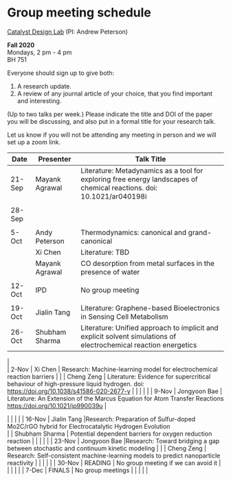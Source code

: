 # Group meeting schedule #
[Catalyst Design Lab](http://brown.edu/go/catalyst) (PI: Andrew Peterson)

**Fall 2020**  
Mondays, 2 pm - 4 pm  
BH 751

Everyone should sign up to give both:

1. A research update.
2. A review of any journal article of your choice, that you find important and interesting.

(Up to two talks per week.) Please indicate the title and DOI of the paper you will be discussing, and also put in a formal title for your research talk.

Let us know if you will not be attending any meeting in person and we will set up a zoom link.


|   Date     |   Presenter   |   Talk Title                                              |
| ---------- | ------------- | --------------------------------------------------------- |
| 21-Sep     | Mayank Agrawal| Literature: Metadynamics as a tool for exploring free energy landscapes of chemical reactions. doi:  10.1021/ar040198i |
|            |               |                                                           |
| 28-Sep     |               |                                                           |
|            |               |                                                           |
| 5-Oct      | Andy Peterson | Thermodynamics: canonical and grand-canonical             |
|            | Xi Chen       | Literature: TBD                                           |
|            | Mayank Agrawal| CO desorption from metal surfaces in the presence of water|
|            |               |                                                           |
| 12-Oct     |  IPD          | No group meeting                                          |
|            |               |                                                           |
| 19-Oct     | Jialin Tang   |Literature: Graphene-based Bioelectronics in Sensing Cell Metabolism                                                           |            |               |                                                           |
| 26-Oct     | Shubham Sharma| Literature: Unified approach to implicit and explicit solvent simulations of electrochemical reaction energetics                                  |                        |
|            
| 2-Nov      | Xi Chen       | Research: Machine-learning model for electrochemical reaction barriers                                         |
|            |    Cheng Zeng  |      Literature: Evidence for supercritical behaviour of  high-pressure liquid hydrogen.   doi: https://doi.org/10.1038/s41586-020-2677-y                              |
|            |      |                                           |
| 9-Nov      |  Jongyoon Bae | Literature: An Extension of the Marcus Equation for Atom Transfer Reactions https://doi.org/10.1021/jp990039u |

|            |      |                                           |
| 16-Nov     |  Jialin Tang  |Research: Preparation of Sulfur-doped Mo2C/rGO hybrid for Electrocatalytic Hydrogen Evolution                                                          
|            |     Shubham Sharma       | Potential dependent barriers for oxygen reduction reaction                                                     |
|            |               |                                                           |
| 23-Nov     |  Jongyoon Bae |Research: Toward bridging a gap between stochastic and continuum kinetic modeling                                                           |
|            |  Cheng Zeng   | Research: Self-consistent machine-learning models to predict nanoparticle reactivity                                                          |
|            |     |                                            |
| 30-Nov     |   READING     | No group meeting if we can avoid it                       |
|            |               |                                                           |
| 7-Dec      |   FINALS      | No group meetings                                         |
|            |               |                                                           |